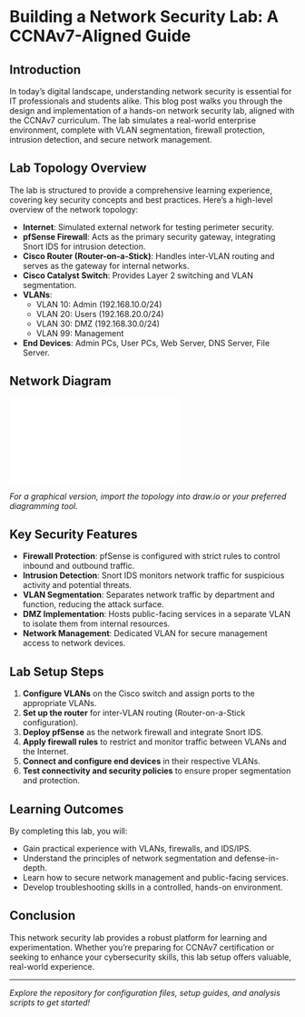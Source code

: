 # Building a Network Security Lab: A CCNAv7-Aligned Guide

## Introduction

In today’s digital landscape, understanding network security is essential for IT professionals and students alike. This blog post walks you through the design and implementation of a hands-on network security lab, aligned with the CCNAv7 curriculum. The lab simulates a real-world enterprise environment, complete with VLAN segmentation, firewall protection, intrusion detection, and secure network management.

## Lab Topology Overview

The lab is structured to provide a comprehensive learning experience, covering key security concepts and best practices. Here’s a high-level overview of the network topology:

- **Internet**: Simulated external network for testing perimeter security.
- **pfSense Firewall**: Acts as the primary security gateway, integrating Snort IDS for intrusion detection.
- **Cisco Router (Router-on-a-Stick)**: Handles inter-VLAN routing and serves as the gateway for internal networks.
- **Cisco Catalyst Switch**: Provides Layer 2 switching and VLAN segmentation.
- **VLANs**:
  - VLAN 10: Admin (192.168.10.0/24)
  - VLAN 20: Users (192.168.20.0/24)
  - VLAN 30: DMZ (192.168.30.0/24)
  - VLAN 99: Management
- **End Devices**: Admin PCs, User PCs, Web Server, DNS Server, File Server.

## Network Diagram

![Network Topology Diagram](diagrams/vlan-topology.txt)

*For a graphical version, import the topology into draw.io or your preferred diagramming tool.*

## Key Security Features

- **Firewall Protection**: pfSense is configured with strict rules to control inbound and outbound traffic.
- **Intrusion Detection**: Snort IDS monitors network traffic for suspicious activity and potential threats.
- **VLAN Segmentation**: Separates network traffic by department and function, reducing the attack surface.
- **DMZ Implementation**: Hosts public-facing services in a separate VLAN to isolate them from internal resources.
- **Network Management**: Dedicated VLAN for secure management access to network devices.

## Lab Setup Steps

1. **Configure VLANs** on the Cisco switch and assign ports to the appropriate VLANs.
2. **Set up the router** for inter-VLAN routing (Router-on-a-Stick configuration).
3. **Deploy pfSense** as the network firewall and integrate Snort IDS.
4. **Apply firewall rules** to restrict and monitor traffic between VLANs and the Internet.
5. **Connect and configure end devices** in their respective VLANs.
6. **Test connectivity and security policies** to ensure proper segmentation and protection.

## Learning Outcomes

By completing this lab, you will:

- Gain practical experience with VLANs, firewalls, and IDS/IPS.
- Understand the principles of network segmentation and defense-in-depth.
- Learn how to secure network management and public-facing services.
- Develop troubleshooting skills in a controlled, hands-on environment.

## Conclusion

This network security lab provides a robust platform for learning and experimentation. Whether you’re preparing for CCNAv7 certification or seeking to enhance your cybersecurity skills, this lab setup offers valuable, real-world experience.

---

*Explore the repository for configuration files, setup guides, and analysis scripts to get started!*
